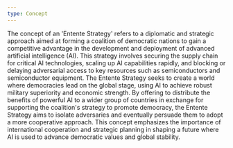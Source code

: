 ```yaml
---
type: Concept
---
```


The concept of an 'Entente Strategy' refers to a diplomatic and strategic approach aimed at forming a coalition of democratic nations to gain a competitive advantage in the development and deployment of advanced artificial intelligence (AI). This strategy involves securing the supply chain for critical AI technologies, scaling up AI capabilities rapidly, and blocking or delaying adversarial access to key resources such as semiconductors and semiconductor equipment. The Entente Strategy seeks to create a world where democracies lead on the global stage, using AI to achieve robust military superiority and economic strength. By offering to distribute the benefits of powerful AI to a wider group of countries in exchange for supporting the coalition's strategy to promote democracy, the Entente Strategy aims to isolate adversaries and eventually persuade them to adopt a more cooperative approach. This concept emphasizes the importance of international cooperation and strategic planning in shaping a future where AI is used to advance democratic values and global stability.